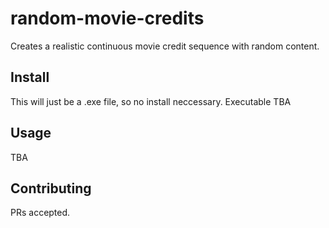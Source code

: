 # random-movie-credits

Creates a realistic continuous movie credit sequence with random content.

## Install

This will just be a .exe file, so no install neccessary.
Executable TBA

## Usage

TBA

## Contributing

PRs accepted.
